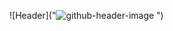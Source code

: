 ![Header]("![github-header-image](https://github.com/user-attachments/assets/7ec2754d-47b3-44b5-a408-33dfd1254438)
")
